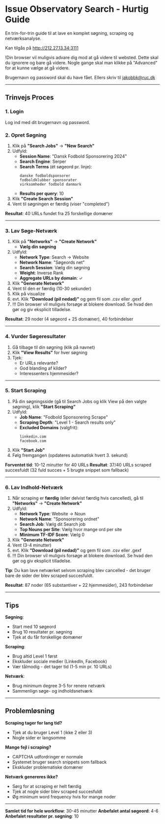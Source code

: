 # Issue Observatory Search - Hurtig Guide

En trin-for-trin guide til at lave en komplet søgning, scraping og netværksanalyse.

Kan tilgås på http://212.27.13.34:3111

!Din browser vil muligvis advare dig mod at gå videre til websted. Dette skal du ignorere og bare gå videre. Nogle gange skal man klikke på "Advanced" for at kunne vælge at gå videre.

Brugernavn og password skal du have fået. Ellers skriv til jakobbk@ruc.dk

---

## Trinvejs Proces

### 1. Login
Log ind med dit brugernavn og password.

### 2. Opret Søgning
1. Klik på **"Search Jobs"** → **"New Search"**
2. Udfyld:
   - **Session Name**: "Dansk Fodbold Sponsorering 2024"
   - **Search Engine**: Serper
   - **Search Terms** (ét søgeord pr. linje):
     ```
     danske fodboldsponsorer
     fodboldklubber sponsorater
     virksomheder fodbold danmark
     ```
   - **Results per query**: 10
3. Klik **"Create Search Session"**
4. Vent til søgningen er færdig (viser "completed")

**Resultat**: 40 URLs fundet fra 25 forskellige domæner

---

### 3. Lav Søge-Netværk
1. Klik på **"Networks"** → **"Create Network"**
   - **Vælg din søgning**
2. Udfyld:
   - **Network Type**: Search → Website
   - **Network Name**: "Søgeords net"
   - **Search Session**: Vælg din søgning
   - **Weight**: Inverse Rank
   - **Aggregate URLs by domain**: ✓
3. Klik **"Generate Network"**
4. Vent til den er færdig (10-30 sekunder)
5. Klik på visualize
6. evt. Klik **"Download (pil nedad)"** og gem fil som .csv eller .gexf
7. !!! Din browser vil muligvis forsøge at blokere download. Se hvad den gør og giv eksplicit tilladelse.

**Resultat**: 29 noder (4 søgeord + 25 domæner), 40 forbindelser

---

### 4. Vurder Søgeresultater
1. Gå tilbage til din søgning (klik på navnet)
2. Klik **"View Results"** for hver søgning
3. Tjek:
   - Er URLs relevante?
   - God blanding af kilder?
   - Interessenters hjemmesider?

---

### 5. Start Scraping
1. På din søgningsside (gå til Search Jobs og klik View på den valgte søgning), klik **"Start Scraping"**
2. Udfyld:
   - **Job Name**: "Fodbold Sponsorering Scrape"
   - **Scraping Depth**: "Level 1 - Search results only"
   - **Excluded Domains** (valgfrit):
     ```
     linkedin.com
     facebook.com
     ```
3. Klik **"Start Job"**
4. Følg fremgangen (opdateres automatisk hvert 3. sekund)

**Forventet tid**: 10-12 minutter for 40 URLs
**Resultat**: 37/40 URLs scraped succesfuldt (32 fuld succes + 5 brugte snippet som fallback)

---

### 6. Lav Indhold-Netværk
1. Når scraping er **færdig** (eller delvist færdig hvis cancelled), gå til **"Networks"** → **"Create Network"**
2. Udfyld:
   - **Network Type**: Website → Noun
   - **Network Name**: "Sponsorering ordnet"
   - **Search Job**: Vælg dit Search job
   - **Top Nouns per Site**: Vælg hvor mange ord per site
   - **Minimum TF-IDF Score**: Vælg 0
3. Klik **"Generate Network"**
4. Vent (3-4 minutter)
5. evt. Klik **"Download (pil nedad)"** og gem fil som .csv eller .gexf
6. !!! Din browser vil muligvis forsøge at blokere download. Se hvad den gør og giv eksplicit tilladelse.

**Tip**: Du kan lave netværket selvom scraping blev cancelled - det bruger bare de sider der blev scraped succesfuldt.

**Resultat**: 87 noder (65 substantiver + 22 hjemmesider), 243 forbindelser

---

## Tips

**Søgning**:
- Start med 10 søgeord
- Brug 10 resultater pr. søgning
- Tjek at du får forskellige domæner

**Scraping**:
- Brug altid Level 1 først
- Ekskluder sociale medier (LinkedIn, Facebook)
- Vær tålmodig - det tager tid (1-5 min pr. 10 URLs)

**Netværk**:
- Brug minimum degree 3-5 for renere netværk
- Sammenlign søge- og indholdsnetværk

---

## Problemløsning

**Scraping tager for lang tid?**
- Tjek at du bruger Level 1 (ikke 2 eller 3)
- Nogle sider er langsomme

**Mange fejl i scraping?**
- CAPTCHA udfordringer er normale
- Systemet bruger search snippets som fallback
- Ekskluder problematiske domæner

**Netværk genereres ikke?**
- Sørg for at scraping er helt færdig
- Tjek at nogle sider blev scraped succesfuldt
- Øg minimum word frequency hvis for mange noder

---

**Samlet tid for hele workflow**: 30-45 minutter
**Anbefalet antal søgeord**: 4-6
**Anbefalet resultater pr. søgning**: 10
